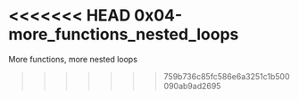 <<<<<<< HEAD
0x04-more_functions_nested_loops
=======
More functions, more nested loops
>>>>>>> 759b736c85fc586e6a3251c1b500090ab9ad2695
